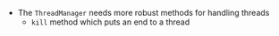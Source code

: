 - The `ThreadManager` needs more robust methods for handling threads
	- `kill` method which puts an end to a thread